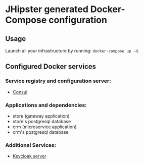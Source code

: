 # JHipster generated Docker-Compose configuration

## Usage

Launch all your infrastructure by running: `docker-compose up -d`.

## Configured Docker services

### Service registry and configuration server:

- [Consul](http://localhost:8500)

### Applications and dependencies:

- store (gateway application)
- store's postgresql database
- crm (microservice application)
- crm's postgresql database

### Additional Services:

- [Keycloak server](http://localhost:9080)
